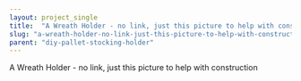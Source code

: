 ```yaml
---
layout: project_single
title:  "A Wreath Holder - no link, just this picture to help with construction"
slug: "a-wreath-holder-no-link-just-this-picture-to-help-with-construction"
parent: "diy-pallet-stocking-holder"
---
```

A Wreath Holder - no link, just this picture to help with construction